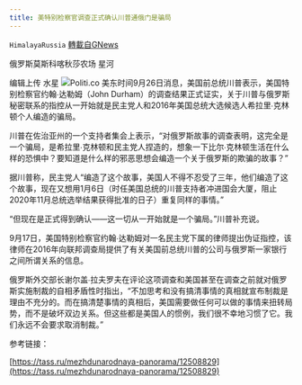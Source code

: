 ```yaml
---
title: 美特别检察官调查正式确认川普通俄门是骗局
---
```

`HimalayaRussia` [轉載自GNews](https://gnews.org/zh-hans/1556365/)

俄罗斯莫斯科喀秋莎农场 星河

编辑上传 水星
![](https://assets.gnews.org/wp-content/uploads/2021/09/T-5.jpg)Politi.co
美东时间9月26日消息，美国前总统川普表示，美国特别检察官约翰∙达勒姆（John Durham）的调查结果正式证实，关于川普与俄罗斯秘密联系的指控从一开始就是民主党人和2016年美国总统大选候选人希拉里∙克林顿个人编造的骗局。

川普在佐治亚州的一个支持者集会上表示，“对俄罗斯故事的调查表明，这完全是一个骗局，是希拉里∙克林顿和民主党人捏造的，想象一下比尔∙克林顿生活在什么样的恐惧中？要知道是什么样的邪恶思想会编造一个关于俄罗斯的欺骗的故事？”

据川普称，民主党人“编造了这个故事，美国人不得不忍受了三年，他们编造了这个故事，现在又想用1月6日（时任美国总统的川普支持者冲进国会大厦，阻止2020年11月总统选举结果获得批准的日子）重复同样的事情。”

“但现在是正式得到确认——这一切从一开始就是一个骗局。”川普补充说。

9月17日，美国特别检察官约翰∙达勒姆对一名民主党下属的律师提出伪证指控，该律师在2016年向联邦调查局提供了有关美国前总统川普的公司与俄罗斯一家银行之间所谓关系的信息。

俄罗斯外交部长谢尔盖∙拉夫罗夫在评论这项调查和美国甚至在调查之前就对俄罗斯实施制裁的自相矛盾性时指出，“不加思考和没有搞清事情的真相就宣布制裁是理由不充分的。而在搞清楚事情的真相后，美国需要做任何可以做的事情来扭转局势，而不是破坏双边关系。但这些都是美国人的惯例，我们很不幸地习惯了它。我们永远不会要求取消制裁。”

参考链接：

[https://tass.ru/mezhdunarodnaya-panorama/12508829](https://tass.ru/mezhdunarodnaya-panorama/12508829)
